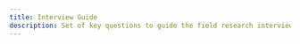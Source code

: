 ```yaml
---
title: Interview Guide
description: Set of key questions to guide the field research interviews
---
```

